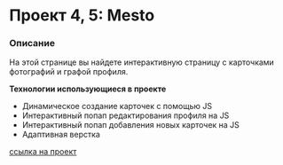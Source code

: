 # Проект 4, 5: Mesto

### Описание
На этой странице вы найдете интерактивную страницу с карточками фотографий и графой профиля.

**Технологии использующиеся в проекте**

* Динамическое создание карточек с помощью JS
* Интерактивный попап редактирования профиля на JS
* Интерактивный попап добавления новых карточек на JS
* Адаптивная верстка


[cсылка на проект](https://jstgflx.github.io/mesto/)
